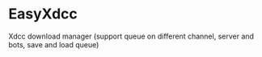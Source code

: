 # EasyXdcc
Xdcc download manager (support queue on different channel, server and bots, save and load queue)
